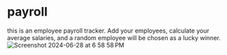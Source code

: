 # payroll
this is an employee payroll tracker. Add your employees, calculate your average salaries, and a random employee will be chosen as a lucky winner. 
![Screenshot 2024-06-28 at 6 58 58 PM](https://github.com/kalisurf3r/payroll/assets/135048388/7cc82b13-ad9a-431c-987e-b7d0c0b25bad)
